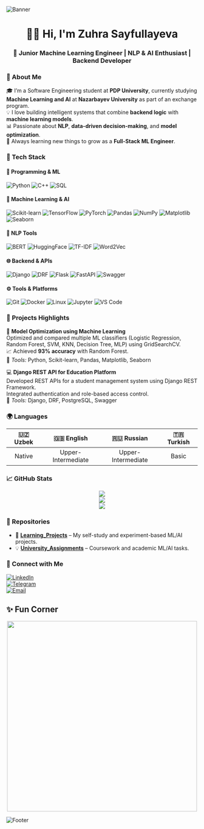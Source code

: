 <!-- Profil banner -->
![Banner](https://capsule-render.vercel.app/api?type=waving&color=gradient&height=200&section=header&text=👋%20Hi,%20I'm%20Zuhra!&fontSize=40&animation=fadeIn&fontAlignY=35&desc=Machine%20Learning%20Engineer%20%7C%20Backend%20Developer%20%7C%20AI%20Enthusiast&descAlignY=55&descAlign=50)

<h1 align="center">👩‍💻 Hi, I'm Zuhra Sayfullayeva</h1>
<h3 align="center">🚀 Junior Machine Learning Engineer | NLP & AI Enthusiast | Backend Developer</h3>


### 🧠 About Me  

🎓 I’m a Software Engineering student at **PDP University**, currently studying **Machine Learning and AI** at **Nazarbayev University** as part of an exchange program.  
💡 I love building intelligent systems that combine **backend logic** with **machine learning models**.  
📊 Passionate about **NLP**, **data-driven decision-making**, and **model optimization**.  
🌱 Always learning new things to grow as a **Full-Stack ML Engineer**.  


### 🧰 Tech Stack  

#### 🧩 Programming & ML
![Python](https://img.shields.io/badge/Python-3670A0?style=for-the-badge&logo=python&logoColor=ffdd54)
![C++](https://img.shields.io/badge/C++-00599C?style=for-the-badge&logo=cplusplus&logoColor=white)
![SQL](https://img.shields.io/badge/SQL-336791?style=for-the-badge&logo=postgresql&logoColor=white)

#### 🤖 Machine Learning & AI
![Scikit-learn](https://img.shields.io/badge/Scikit--learn-F7931E?style=for-the-badge&logo=scikit-learn&logoColor=white)
![TensorFlow](https://img.shields.io/badge/TensorFlow-FF6F00?style=for-the-badge&logo=tensorflow&logoColor=white)
![PyTorch](https://img.shields.io/badge/PyTorch-EE4C2C?style=for-the-badge&logo=pytorch&logoColor=white)
![Pandas](https://img.shields.io/badge/Pandas-150458?style=for-the-badge&logo=pandas&logoColor=white)
![NumPy](https://img.shields.io/badge/Numpy-013243?style=for-the-badge&logo=numpy&logoColor=white)
![Matplotlib](https://img.shields.io/badge/Matplotlib-11557C?style=for-the-badge)
![Seaborn](https://img.shields.io/badge/Seaborn-7BB8F3?style=for-the-badge)

#### 💬 NLP Tools
![BERT](https://img.shields.io/badge/BERT-000000?style=for-the-badge&logo=transformers&logoColor=yellow)
![HuggingFace](https://img.shields.io/badge/HuggingFace-FFD700?style=for-the-badge&logo=huggingface&logoColor=black)
![TF-IDF](https://img.shields.io/badge/TF--IDF-0A66C2?style=for-the-badge)
![Word2Vec](https://img.shields.io/badge/Word2Vec-FF4088?style=for-the-badge)

#### 🌐 Backend & APIs
![Django](https://img.shields.io/badge/Django-092E20?style=for-the-badge&logo=django&logoColor=white)
![DRF](https://img.shields.io/badge/DRF-FF1709?style=for-the-badge&logo=django&logoColor=white)
![Flask](https://img.shields.io/badge/Flask-000000?style=for-the-badge&logo=flask&logoColor=white)
![FastAPI](https://img.shields.io/badge/FastAPI-009688?style=for-the-badge&logo=fastapi&logoColor=white)
![Swagger](https://img.shields.io/badge/Swagger-85EA2D?style=for-the-badge&logo=swagger&logoColor=black)

#### ⚙️ Tools & Platforms
![Git](https://img.shields.io/badge/Git-F05032?style=for-the-badge&logo=git&logoColor=white)
![Docker](https://img.shields.io/badge/Docker-2496ED?style=for-the-badge&logo=docker&logoColor=white)
![Linux](https://img.shields.io/badge/Linux-FCC624?style=for-the-badge&logo=linux&logoColor=black)
![Jupyter](https://img.shields.io/badge/Jupyter-F37626?style=for-the-badge&logo=jupyter&logoColor=white)
![VS Code](https://img.shields.io/badge/VS%20Code-0078D4?style=for-the-badge&logo=visual-studio-code&logoColor=white)

### 🚀 Projects Highlights  

📘 **Model Optimization using Machine Learning**  
Optimized and compared multiple ML classifiers (Logistic Regression, Random Forest, SVM, KNN, Decision Tree, MLP) using GridSearchCV.  
📈 Achieved **93% accuracy** with Random Forest.  
🧰 *Tools:* Python, Scikit-learn, Pandas, Matplotlib, Seaborn  

💻 **Django REST API for Education Platform**  
Developed REST APIs for a student management system using Django REST Framework.  
Integrated authentication and role-based access control.  
🧰 *Tools:* Django, DRF, PostgreSQL, Swagger  


### 🌍 Languages  
| 🇺🇿 Uzbek | 🇬🇧 English | 🇷🇺 Russian | 🇹🇷 Turkish |
|:---:|:---:|:---:|:---:|
| Native | Upper-Intermediate | Upper-Intermediate | Basic |

### 📈 GitHub Stats  

<div align="center">

![](https://github-readme-stats.vercel.app/api?username=ZuhraCodes&theme=radical&show_icons=true&hide_border=true&count_private=true)  
![](https://github-readme-streak-stats.herokuapp.com/?user=ZuhraCodes&theme=radical&hide_border=true)  
![](https://github-readme-stats.vercel.app/api/top-langs/?username=ZuhraCodes&layout=compact&theme=radical&hide_border=true)

</div>

### 📂 Repositories  

- 🚀 [**Learning_Projects**](https://github.com/ZuhraCodes/Learning_projects) – My self-study and experiment-based ML/AI projects.  
- 💡 [**University_Assignments**](https://github.com/ZuhraCodes/Assignments) – Coursework and academic ML/AI tasks.  

### 🌟 Connect with Me  

[![LinkedIn](https://img.shields.io/badge/LinkedIn-0A66C2?style=for-the-badge&logo=linkedin&logoColor=white)](https://www.linkedin.com/in/zuhra-sayfullayeva-359b07294/)  
[![Telegram](https://img.shields.io/badge/Telegram-26A5E4?style=for-the-badge&logo=telegram&logoColor=white)](https://t.me/fzmz_060913)  
[![Email](https://img.shields.io/badge/Email-D14836?style=for-the-badge&logo=gmail&logoColor=white)](mailto:zuhrasayfullayeva31@gmail.com)  


## ✨ Fun Corner  

<div align="center">
<img src="https://media.giphy.com/media/L1R1tvI9svkIWwpVYr/giphy.gif" width="500"/>
</div>


![Footer](https://capsule-render.vercel.app/api?type=waving&color=gradient&height=120&section=footer)
